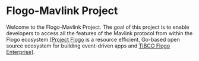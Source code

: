 # 	Flogo-Mavlink Project

Welcome to the Flogo-Mavlink Project.  The goal of this project is to enable developers to access all the features of the Mavlink protocol from within the Flogo ecosystem [[Project Flogo](https://flogo.io) is a resource efficient, Go-based open source ecosystem for building event-driven apps and [TIBCO Flogo Enterprise](https://www.tibco.com/products/tibco-flogo)].


